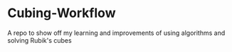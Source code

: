 # Cubing-Workflow
A repo to show off my learning and improvements of using algorithms and solving Rubik's cubes
